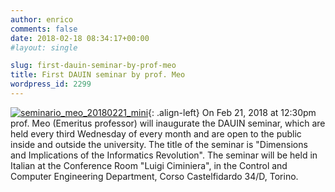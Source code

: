 ```yaml
---
author: enrico
comments: false
date: 2018-02-18 08:34:17+00:00
#layout: single

slug: first-dauin-seminar-by-prof-meo
title: First DAUIN seminar by prof. Meo
wordpress_id: 2299
---
```


[![seminario_meo_20180221_mini]({{site.baseurl}}/res/2018/02/seminario_meo_20180221_mini.jpg)]({{site.baseurl}}/res/2018/02/seminario_meo_20180221_mini.jpg){: .align-left} On Feb 21, 2018 at 12:30pm prof. Meo (Emeritus professor) will inaugurate the DAUIN seminar, which are held every third Wednesday of every month and are open to the public inside and outside the university. The title of the seminar is "Dimensions and Implications of the Informatics Revolution". The seminar will be held in Italian at the Conference Room "Luigi Ciminiera", in the Control and Computer Engineering Department, Corso Castelfidardo 34/D, Torino.
